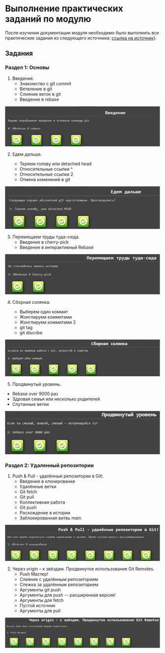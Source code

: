 # Выполнение практических заданий по модулю

После изучения документации модуля необходимо было выполнить все практические задания из следующего источника: [ссылка на источник](https://learngitbranching.js.org/?locale=ru_RU)).

## Задания

### Раздел 1: Основы

1. Введение.
   - Знакомство с git commit
   - Ветвление в git
   - Слияние веток в git
   - Введение в rebase
     
<p align="center">
  <img src="https://github.com/ArtemIvanovski/practice/blob/main/course/git/1.png">
</p>

2. Едем дальше.
   - Теряем голову или detached head
   - Относительные ссылки ^
   - Относительные ссылки 2
   - Отмена изменений в git

    <p align="center">
  <img src="https://github.com/ArtemIvanovski/practice/blob/main/course/git/2.png">
</p>

3. Перемещаем труды туда-сюда.
   - Введение в cherry-pick
   - Введение в интерактивный Rebase
  
<p align="center">
  <img src="https://github.com/ArtemIvanovski/practice/blob/main/course/git/3.png">
</p>

4. Сборная солянка.
   - Выберем один коммит
   - Жонглируем коммитами
   - Жонглируем коммитами 2
   - git tag
   - git discribe

   <p align="center">
  <img src="https://github.com/ArtemIvanovski/practice/blob/main/course/git/4.png">
</p>

5. Продвинутый уровень.
  - Rebase over 9000 раз
  - Здровая семья или несколько родителей
  - Спутанные ветки

   <p align="center">
  <img src="https://github.com/ArtemIvanovski/practice/blob/main/course/git/5.png">
</p>

### Раздел 2: Удаленный репозитории 

1. Push & Pull - удалённые репозитории в Git!.
   - Введение в клонирование
   - Удалённые ветки
   - Git fetch
   - Git pull
   - Коллективная работа
   - Git push
   - Расхождение в истории
   - Заблокированная ветвь main
     
<p align="center">
  <img src="https://github.com/ArtemIvanovski/practice/blob/main/course/git/6.png">
</p>

2. Через origin – к звёздам. Продвинутое использование Git Remotes.
   - Push Мастер!
   - Слияние с удалённым репозиторием
   - Слежка за удалённым репозиторием
   - Аргументы git push
   - Аргументы для push -- расширенная версия!
   - Аргументы для fetch
   - Пустой источник
   - Аргументы для pull
     
<p align="center">
  <img src="https://github.com/ArtemIvanovski/practice/blob/main/course/git/7.png">
</p>


